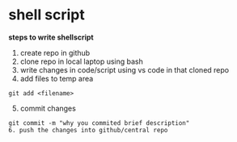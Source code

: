# shell script
**steps to write shellscript**
1. create repo in github
2. clone repo in local laptop using bash
3. write changes in code/script using vs code in that cloned repo
4. add files to temp area
````
git add <filename>
````
5. commit changes
```
git commit -m "why you commited brief description"
6. push the changes into github/central repo
